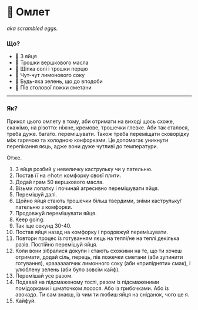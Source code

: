 # 🍳 Омлет
*aka scrambled eggs.*

### Що?
- 🥚 3 яйця
- 🧈 Трошки вершкового масла
- 🧂 Щіпка солі і трошки перцю
- 🍋 Чут-чут лимонового соку
- 🌿 Будь-яка зелень, що до вподоби
- 🐄 Пів столової ложки сметани
- - -
### Як?
Прикол цього омлету в тому, аби отримати на виході щось схоже, скажімо, на різотто: ніжне, кремове, трошечки глевке. Аби так сталося, треба дуже. багато. перемішувати. Також треба переміщати сковорідку між гарячою та холодною конфорками. Це допомагає уникнути перепікання яєць, адже вони дуже чутливі до температури.

Отже.

1. 3 яйця розбий у невеличку каструльку чи у пательню.
2. Постав її на 🔥hot🔥 комфорку своєї плити.
3. Додай грам 50 вершкового масла.
4. Візьми лопатку і починай агресивно перемішувати яйця.
5. Перемішуй далі.
6. Щойно яйця стають трошечки більш твердими, зніми каструльку/пательню з комфорки.
7. Продовжуй перемішувати яйця.
8. Keep going.
9. Так іще секунд 30-40.
10. Постав яйця назад на комфорку і продовжуй перемішувати.
11. Повтори процес із готуванням яєць на теплі/не на теплі декілька разів. Постійно перемішуй яйця.
12. Коли вони зібралися докупи і стають схожими на те, що ти хочеш отримати, додай сіль, перець, пів ложечки сметани (аби зупинити готування), краааааапчик лимонного соку (аби «припідняти» смак), і улюблену зелень (аби було зовсім кайф).
13. Перемішай усе разом.
14. Подавай на підсмаженому тості, разом із підсмаженими помідорками і шматочком лосося. Або із грибочками. Або із авокадо. Ти сам знаєш, із чим ти любиш яйця на сніданок, чого це я.
15. Кайфуй.